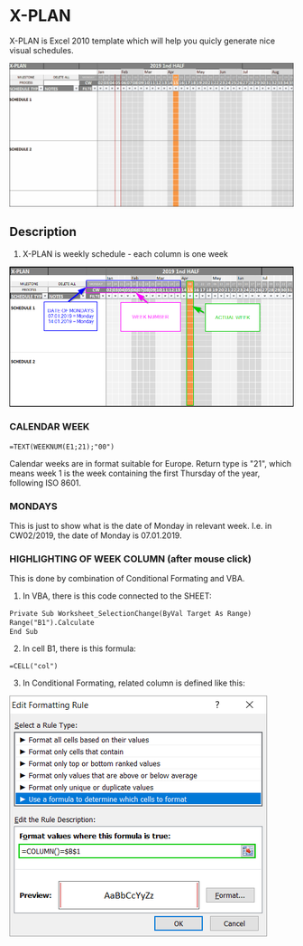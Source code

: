 # X-PLAN

X-PLAN is Excel 2010 template which will help you quicly generate nice visual schedules.

![demo 01](https://github.com/JaroslavPlavec/x-plan/blob/media/demo01.gif)

## Description

1. X-PLAN is weekly schedule - each column is one week

![explanation 01](https://github.com/JaroslavPlavec/x-plan/blob/media/explanation01.png)

### CALENDAR WEEK

```
=TEXT(WEEKNUM(E1;21);"00")

```

Calendar weeks are in format suitable for Europe. Return type is "21", which means week 1 is the week containing the first Thursday of the year, following ISO 8601.


### MONDAYS

This is just to show what is the date of Monday in relevant week. I.e. in CW02/2019, the date of Monday is 07.01.2019.



### HIGHLIGHTING OF WEEK COLUMN (after mouse click)

This is done by combination of Conditional Formating and VBA.

1. In VBA, there is this code connected to the SHEET:
```vbnet
Private Sub Worksheet_SelectionChange(ByVal Target As Range)
Range("B1").Calculate
End Sub
```
2. In cell B1, there is this formula:

```
=CELL("col")
```

3. In Conditional Formating, related column is defined like this:


![explanation 02](https://github.com/JaroslavPlavec/x-plan/blob/media/explanation02.png)



